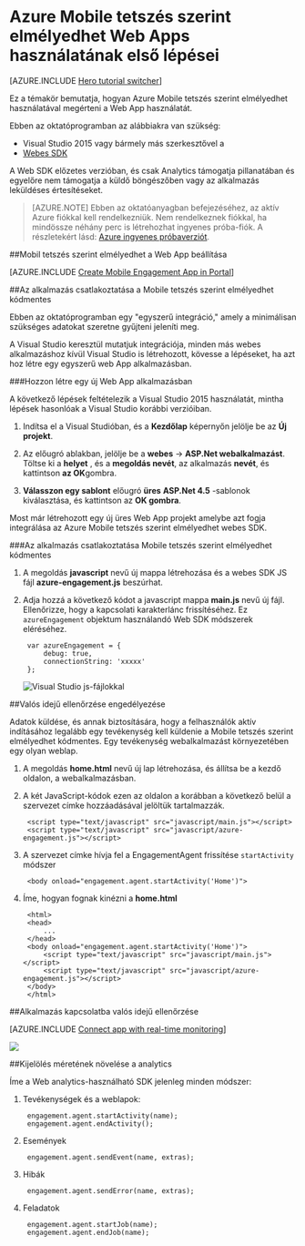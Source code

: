 <properties
    pageTitle="Azure Mobile tetszés szerint elmélyedhet Web Apps használatának első lépései |} Microsoft Azure"
    description="Megtudhatja, hogy miként analitikai és a leküldéses értesítések Web Apps alkalmazások használata a Azure Mobile részvételét."
    services="mobile-engagement"
    documentationCenter="Mobile"
    authors="piyushjo"
    manager="erikre"
    editor="" />

<tags
    ms.service="mobile-engagement"
    ms.workload="mobile"
    ms.tgt_pltfrm="na"
    ms.devlang="js"
    ms.topic="hero-article"
    ms.date="06/01/2016"
    ms.author="piyushjo" />

# <a name="get-started-with-azure-mobile-engagement-for-web-apps"></a>Azure Mobile tetszés szerint elmélyedhet Web Apps használatának első lépései

[AZURE.INCLUDE [Hero tutorial switcher](../../includes/mobile-engagement-hero-tutorial-switcher.md)]

Ez a témakör bemutatja, hogyan Azure Mobile tetszés szerint elmélyedhet használatával megérteni a Web App használatát.

Ebben az oktatóprogramban az alábbiakra van szükség:

+ Visual Studio 2015 vagy bármely más szerkesztővel a
+ [Webes SDK](http://aka.ms/P7b453) 

A Web SDK előzetes verzióban, és csak Analytics támogatja pillanatában és egyelőre nem támogatja a küldő böngészőben vagy az alkalmazás leküldéses értesítéseket. 

> [AZURE.NOTE] Ebben az oktatóanyagban befejezéséhez, az aktív Azure fiókkal kell rendelkezniük. Nem rendelkeznek fiókkal, ha mindössze néhány perc is létrehozhat ingyenes próba-fiók. A részletekért lásd: [Azure ingyenes próbaverziót](https://azure.microsoft.com/pricing/free-trial/?WT.mc_id=A0E0E5C02&amp;returnurl=http%3A%2F%2Fazure.microsoft.com%2Fen-us%2Fdocumentation%2Farticles%2Fmobile-engagement-web-app-get-started).

##<a name="setup-mobile-engagement-for-your-web-app"></a>Mobil tetszés szerint elmélyedhet a Web App beállítása

[AZURE.INCLUDE [Create Mobile Engagement App in Portal](../../includes/mobile-engagement-create-app-in-portal-new.md)]

##<a id="connecting-app"></a>Az alkalmazás csatlakoztatása a Mobile tetszés szerint elmélyedhet kódmentes

Ebben az oktatóprogramban egy "egyszerű integráció," amely a minimálisan szükséges adatokat szeretne gyűjteni jeleníti meg.

A Visual Studio keresztül mutatjuk integrációja, minden más webes alkalmazáshoz kívül Visual Studio is létrehozott, kövesse a lépéseket, ha azt hoz létre egy egyszerű web App alkalmazásban. 

###<a name="create-a-new-web-app"></a>Hozzon létre egy új Web App alkalmazásban

A következő lépések feltételezik a Visual Studio 2015 használatát, mintha lépések hasonlóak a Visual Studio korábbi verzióiban. 

1. Indítsa el a Visual Studióban, és a **Kezdőlap** képernyőn jelölje be az **Új projekt**.

2. Az előugró ablakban, jelölje be a **webes** -> **ASP.Net webalkalmazást**. Töltse ki a **helyet** , és a **megoldás nevét**, az alkalmazás **nevét**, és kattintson **az OK**gombra.

3. **Válasszon egy sablont** előugró **üres** **ASP.Net 4.5** -sablonok kiválasztása, és kattintson az **OK gombra**. 

Most már létrehozott egy új üres Web App projekt amelybe azt fogja integrálása az Azure Mobile tetszés szerint elmélyedhet webes SDK.

###<a name="connect-your-app-to-mobile-engagement-backend"></a>Az alkalmazás csatlakoztatása Mobile tetszés szerint elmélyedhet kódmentes

1. A megoldás **javascript** nevű új mappa létrehozása és a webes SDK JS fájl **azure-engagement.js** beszúrhat. 

2. Adja hozzá a következő kódot a javascript mappa **main.js** nevű új fájl. Ellenőrizze, hogy a kapcsolati karakterlánc frissítéséhez. Ez `azureEngagement` objektum használandó Web SDK módszerek eléréséhez. 

        var azureEngagement = {
            debug: true,
            connectionString: 'xxxxx'
        };

    ![Visual Studio js-fájlokkal][1]

##<a name="enable-real-time-monitoring"></a>Valós idejű ellenőrzése engedélyezése

Adatok küldése, és annak biztosítására, hogy a felhasználók aktív indításához legalább egy tevékenység kell küldenie a Mobile tetszés szerint elmélyedhet kódmentes. Egy tevékenység webalkalmazást környezetében egy olyan weblap. 

1. A megoldás **home.html** nevű új lap létrehozása, és állítsa be a kezdő oldalon, a webalkalmazásban. 
2. A két JavaScript-kódok ezen az oldalon a korábban a következő belül a szervezet címke hozzáadásával jelöltük tartalmazzák. 

        <script type="text/javascript" src="javascript/main.js"></script>
        <script type="text/javascript" src="javascript/azure-engagement.js"></script>

3. A szervezet címke hívja fel a EngagementAgent frissítése `startActivity` módszer
        
        <body onload="engagement.agent.startActivity('Home')">

4. Íme, hogyan fognak kinézni a **home.html**
        
        <html>
        <head>
            ...
        </head>
        <body onload="engagement.agent.startActivity('Home')">
            <script type="text/javascript" src="javascript/main.js"></script>
            <script type="text/javascript" src="javascript/azure-engagement.js"></script>
        </body>
        </html>

##<a name="connect-app-with-real-time-monitoring"></a>Alkalmazás kapcsolatba valós idejű ellenőrzése

[AZURE.INCLUDE [Connect app with real-time monitoring](../../includes/mobile-engagement-connect-app-with-monitor.md)]

![][2]

##<a name="extend-analytics"></a>Kijelölés méretének növelése a analytics

Íme a Web analytics-használható SDK jelenleg minden módszer:

1. Tevékenységek és a weblapok:

        engagement.agent.startActivity(name);
        engagement.agent.endActivity();

2. Események
        
        engagement.agent.sendEvent(name, extras);

3. Hibák

        engagement.agent.sendError(name, extras);

4. Feladatok

        engagement.agent.startJob(name);
        engagement.agent.endJob(name);

<!-- Images. -->
[1]: ./media/mobile-engagement-web-app-get-started/visual-studio-solution-js.png
[2]: ./media/mobile-engagement-web-app-get-started/session.png

